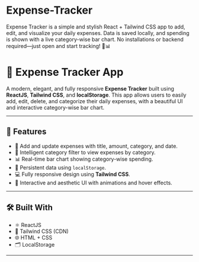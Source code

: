 # Expense-Tracker
Expense Tracker is a simple and stylish React + Tailwind CSS app to add, edit, and visualize your daily expenses. Data is saved locally, and spending is shown with a live category-wise bar chart. No installations or backend required—just open and start tracking! 💸📊

# 💸 Expense Tracker App

A modern, elegant, and fully responsive **Expense Tracker** built using **ReactJS**, **Tailwind CSS**, and **localStorage**. This app allows users to easily add, edit, delete, and categorize their daily expenses, with a beautiful UI and interactive category-wise bar chart.

---

## 🚀 Features

- 📌 Add and update expenses with title, amount, category, and date.
- 🧠 Intelligent category filter to view expenses by category.
- 📊 Real-time bar chart showing category-wise spending.
- 💾 Persistent data using `localStorage`.
- 💻 Fully responsive design using **Tailwind CSS**.
- 🎨 Interactive and aesthetic UI with animations and hover effects.

---

## 🛠️ Built With

- ⚛️ ReactJS 
- 🎨 Tailwind CSS (CDN)
- 🌐 HTML + CSS
- 🗂️ LocalStorage 

---
